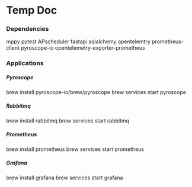 # Temp Doc 

### Dependencies  
mppy 
pytest 
APscheduler 
fastapi 
sqlalchemy
opentelemtry
prometheus-client
pyroscope-io
opentelemetry-exporter-prometheus

### Applications 

##### Pyroscope
brew install pyroscope-io/brew/pyroscope
brew services start pyroscope

##### Rabbitmq 
brew install rabbitmq 
brew services start rabbitmq

##### Prometheus
brew install prometheus
brew services start prometheus 

##### Grafana
brew install grafana
brew services start grafana






